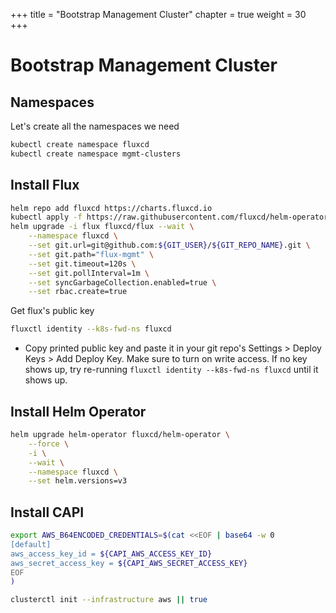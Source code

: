 +++
title = "Bootstrap Management Cluster"
chapter = true
weight = 30
+++

# Bootstrap Management Cluster

## Namespaces

Let's create all the namespaces we need

```sh
kubectl create namespace fluxcd
kubectl create namespace mgmt-clusters
```

## Install Flux

```sh
helm repo add fluxcd https://charts.fluxcd.io
kubectl apply -f https://raw.githubusercontent.com/fluxcd/helm-operator/master/deploy/crds.yaml
helm upgrade -i flux fluxcd/flux --wait \
    --namespace fluxcd \
    --set git.url=git@github.com:${GIT_USER}/${GIT_REPO_NAME}.git \
    --set git.path="flux-mgmt" \
    --set git.timeout=120s \
    --set git.pollInterval=1m \
    --set syncGarbageCollection.enabled=true \
    --set rbac.create=true
```

Get flux's public key

```sh
fluxctl identity --k8s-fwd-ns fluxcd
```

* Copy printed public key and paste it in your git repo's Settings > Deploy Keys > Add Deploy Key. Make sure to turn on write access. If no key shows up, try re-running `fluxctl identity --k8s-fwd-ns fluxcd` until it shows up.

## Install Helm Operator

```sh
helm upgrade helm-operator fluxcd/helm-operator \
    --force \
    -i \
    --wait \
    --namespace fluxcd \
    --set helm.versions=v3
```

## Install CAPI

```sh
export AWS_B64ENCODED_CREDENTIALS=$(cat <<EOF | base64 -w 0
[default]
aws_access_key_id = ${CAPI_AWS_ACCESS_KEY_ID}
aws_secret_access_key = ${CAPI_AWS_SECRET_ACCESS_KEY}
EOF
)

clusterctl init --infrastructure aws || true
```

